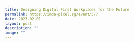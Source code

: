 ```yaml
---
title: Designing Digital First Workplaces for the Future
permalink: https://imda-pixel.sg/event/377
date: 2023-02-01
layout: post
description: ""
image: ""
---
```


